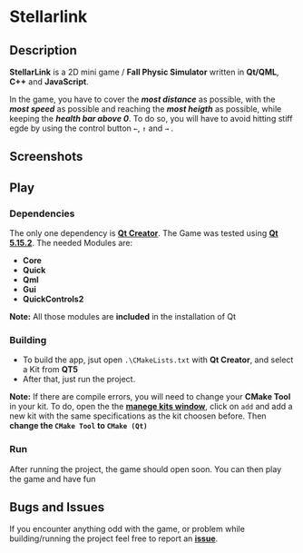 # Stellarlink

## Description

**StellarLink** is a 2D mini game / **Fall Physic Simulator** written in **Qt/QML**, **C++** and **JavaScript**.

In the game, you have to cover the ***most distance*** as possible, with the ***most speed*** as possible and reaching the ***most heigth*** as possible, while keeping the ***health bar above 0***. To do so, you will have to avoid hitting stiff egde by using the control button `←`, `↑` and `→` . 

## Screenshots

## Play

### Dependencies

The only one dependency is [**Qt Creator**](https://www.qt.io/download). The Game was tested using [**Qt 5.15.2**](https://www.qt.io/blog/qt-5.15.2-released). The needed Modules are:
- **Core**
- **Quick**
- **Qml**
- **Gui**
- **QuickControls2**

**Note:** All those modules are **included** in the installation of Qt

### Building

- To build the app, jsut open ``.\CMakeLists.txt`` with **Qt Creator**, and select a Kit from **QT5**
- After that, just run the project.

**Note:** If there are compile errors, you will need to change your **CMake Tool** in your kit. To do, open the the [**manege kits window**](https://doc.qt.io/qtcreator/creator-configuring-projects.html), click on ``add`` and add a new kit with the same specifications as the kit choosen before. Then **change the ``CMake Tool`` to ``CMake (Qt)``**

### Run

After running the project, the game should open soon. You can then play the game and have fun

## Bugs and Issues

If you encounter anything odd with the game, or problem while building/running the project feel free to report an [**issue**](https://github.com/JosephBisso/Stellarlink/issues).
